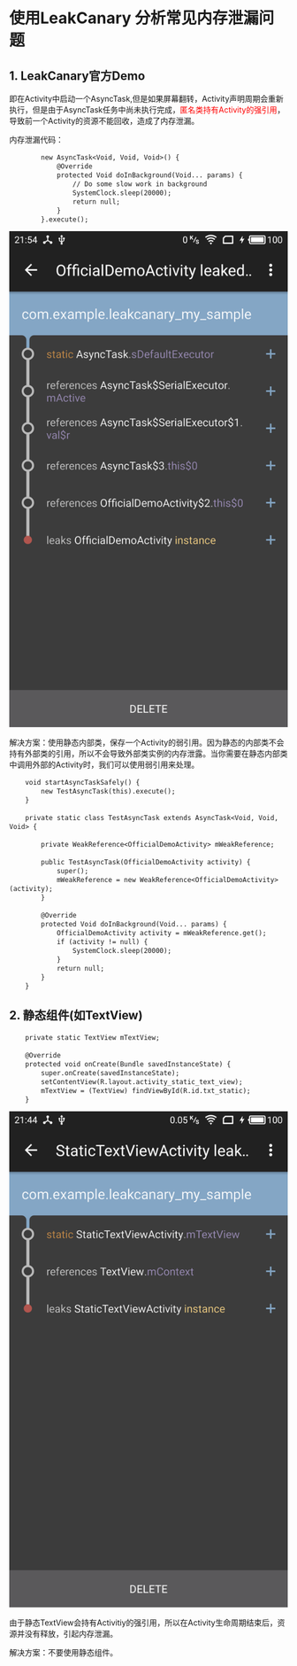 # 使用LeakCanary 分析常见内存泄漏问题

## 1. LeakCanary官方Demo

即在Activity中启动一个AsyncTask,但是如果屏幕翻转，Activity声明周期会重新执行，但是由于AsyncTask任务中尚未执行完成，<font color=red>匿名类持有Activity的强引用</font>，导致前一个Activity的资源不能回收，造成了内存泄漏。

内存泄漏代码：

```
        new AsyncTask<Void, Void, Void>() {
            @Override
            protected Void doInBackground(Void... params) {
                // Do some slow work in background
                SystemClock.sleep(20000);
                return null;
            }
        }.execute();
```

![](https://github.com/YoungBear/leakcanary/blob/master/pngs/official_demo.png)

解决方案：使用静态内部类，保存一个Activity的弱引用。因为静态的内部类不会持有外部类的引用，所以不会导致外部类实例的内存泄露。当你需要在静态内部类中调用外部的Activity时，我们可以使用弱引用来处理。

```
    void startAsyncTaskSafely() {
        new TestAsyncTask(this).execute();
    }

    private static class TestAsyncTask extends AsyncTask<Void, Void, Void> {

        private WeakReference<OfficialDemoActivity> mWeakReference;

        public TestAsyncTask(OfficialDemoActivity activity) {
            super();
            mWeakReference = new WeakReference<OfficialDemoActivity>(activity);
        }

        @Override
        protected Void doInBackground(Void... params) {
            OfficialDemoActivity activity = mWeakReference.get();
            if (activity != null) {
                SystemClock.sleep(20000);
            }
            return null;
        }
    }
```

## 2. 静态组件(如TextView)

```
    private static TextView mTextView;

    @Override
    protected void onCreate(Bundle savedInstanceState) {
        super.onCreate(savedInstanceState);
        setContentView(R.layout.activity_static_text_view);
        mTextView = (TextView) findViewById(R.id.txt_static);
    }
```

![](https://github.com/YoungBear/leakcanary/blob/master/pngs/static_text_view.png)

由于静态TextView会持有Activitiy的强引用，所以在Activity生命周期结束后，资源并没有释放，引起内存泄漏。

解决方案：不要使用静态组件。



